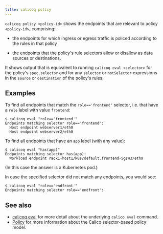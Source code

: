 ```yaml
---
title: calicoq policy
---
```


`calicoq policy <policy-id>` shows the endpoints that are relevant to policy
`<policy-id>`, comprising:

- the endpoints for which ingress or egress traffic is policed according to the
  rules in that policy

- the endpoints that the policy's rule selectors allow or disallow as data
  sources or destinations.

It shows output that is equivalent to running `calicoq eval <selector>` for the
policy's `spec.selector` and for any `selector` or `notSelector` expressions in
the `source` or `destination` of the policy's rules.

## Examples

To find all endpoints that match the `role=='frontend'` selector, i.e. that
have a `role` label with value `frontend`:
```
$ calicoq eval "role=='frontend'"
Endpoints matching selector role=='frontend':
  Host endpoint webserver1/eth0
  Host endpoint webserver2/eth0
```

To find all endpoints that have an `app` label (with any value):
```
$ calicoq eval "has(app)"
Endpoints matching selector has(app):
  Workload endpoint rack1-host1/k8s/default.frontend-5gs43/eth0
```
(In this case the answer is a Kubernetes pod.)

In case the specified selector did not match any endpoints, you would see:
```
$ calicoq eval "role=='endfront'"
Endpoints matching selector role=='endfront':
```

## See also

-  [calicoq eval]({{site.baseurl}}/{{page.version}}/reference/calicoq/eval) for
   more detail about the underlying `calico eval` command.
-  [Policy]({{site.baseurl}}/{{page.version}}/reference/calicoctl/resources/policy) for
   more information about the Calico selector-based policy model.
